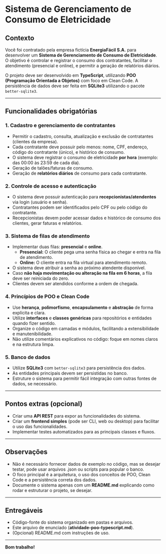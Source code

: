 # Sistema de Gerenciamento de Consumo de Eletricidade

## Contexto

Você foi contratado pela empresa fictícia **EnergiaFácil S.A.** para desenvolver um **Sistema de Gerenciamento de Consumo de Eletricidade**. O objetivo é controlar e registrar o consumo dos contratantes, facilitar o atendimento (presencial e online), e permitir a geração de relatórios diários.

O projeto deve ser desenvolvido em **TypeScript**, utilizando **POO (Programação Orientada a Objetos)** com foco em Clean Code. A persistência de dados deve ser feita em **SQLite3** utilizando o pacote `better-sqlite3`.

---

## Funcionalidades obrigatórias

### 1. Cadastro e gerenciamento de contratantes

- Permitir o cadastro, consulta, atualização e exclusão de contratantes (clientes da empresa).
- Cada contratante deve possuir pelo menos: nome, CPF, endereço, código do contratante (único), e histórico de consumo.
- O sistema deve registrar o consumo de eletricidade **por hora** (exemplo: das 00:00 às 23:59 de cada dia).
- Geração de talões/faturas de consumo.
- Geração de **relatórios diários** de consumo para cada contratante.

### 2. Controle de acesso e autenticação

- O sistema deve possuir autenticação para **recepcionistas/atendentes** via login (usuário e senha).
- Contratantes podem ser identificados pelo CPF ou pelo código do contratante.
- Recepcionistas devem poder acessar dados e histórico de consumo dos clientes, gerar faturas e relatórios.

### 3. Sistema de filas de atendimento

- Implementar duas filas: **presencial** e **online**.
  - **Presencial:** O cliente pega uma senha física ao chegar e entra na fila de atendimento.
  - **Online:** O cliente entra na fila virtual para atendimento remoto.
- O sistema deve atribuir a senha ao próximo atendente disponível.
- Caso **não haja movimentação ou alteração na fila em 6 horas**, a fila deve ser reiniciada do zero.
- Clientes devem ser atendidos conforme a ordem de chegada.

### 4. Princípios de POO e Clean Code

- Use **herança**, **polimorfismo**, **encapsulamento** e **abstração** de forma explícita e clara.
- Utilize **interfaces** e **classes genéricas** para repositórios e entidades quando fizer sentido.
- Organize o código em camadas e módulos, facilitando a extensibilidade e manutenibilidade.
- Não utilize comentários explicativos no código: foque em nomes claros e na estrutura limpa.

### 5. Banco de dados

- Utilize **SQLite3** com `better-sqlite3` para persistência dos dados.
- As entidades principais devem ser persistidas no banco.
- Estruture o sistema para permitir fácil integração com outras fontes de dados, se necessário.

---

## Pontos extras (opcional)

- Criar uma **API REST** para expor as funcionalidades do sistema.
- Criar um **frontend simples** (pode ser CLI, web ou desktop) para facilitar o uso das funcionalidades.
- Implementar testes automatizados para as principais classes e fluxos.

---

## Observações

- Não é necessário fornecer dados de exemplo no código, mas se desejar testar, pode usar arquivos .json ou scripts para popular o banco.
- O foco principal é a arquitetura, o uso dos conceitos de POO, Clean Code e a persistência correta dos dados.
- Documente o sistema apenas com um **README.md** explicando como rodar e estruturar o projeto, se desejar.

---

## Entregáveis

- Código-fonte do sistema organizado em pastas e arquivos.
- Este arquivo de enunciado (**atividade-poo-typescript.md**).
- (Opcional) README.md com instruções de uso.

---

**Bom trabalho!**
